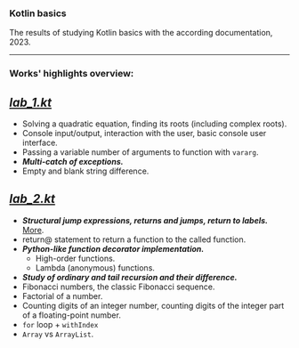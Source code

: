 ### Kotlin basics
The results of studying Kotlin basics with the according documentation, 2023.

---

### Works' highlights overview:
## [_lab_1.kt_](https://github.com/heavenlysouffle/kotlin_basics_course_2023/blob/main/lab_1.kt)
   - Solving a quadratic equation, finding its roots (including complex roots).
   - Console input/output, interaction with the user, basic console user interface.
   - Passing a variable number of arguments to function with `vararg`.
   - _**Multi-catch of exceptions.**_
   - Empty and blank string difference.

## [_lab_2.kt_](https://github.com/heavenlysouffle/kotlin_basics_course_2023/blob/main/lab_2.kt)
   - _**Structural jump expressions, returns and jumps, return to labels.**_ [More](https://kotlinlang.org/docs/returns.html).
   - return@ statement to return a function to the called function.
   - _**Python-like function decorator implementation.**_
     - High-order functions.
     - Lambda (anonymous) functions.
   - _**Study of ordinary and tail recursion and their difference.**_
   - Fibonacci numbers, the classic Fibonacci sequence.
   - Factorial of a number.
   - Counting digits of an integer number, counting digits of the integer part of a floating-point number.
   - `for` loop + `withIndex`
   - `Array` vs `ArrayList`.
